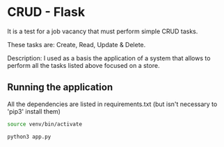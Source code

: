 # CRUD - Flask

It is a test for a job vacancy that must perform simple CRUD tasks.

These tasks are: Create, Read, Update & Delete.

Description: I used as a basis the application of a system that allows to perform all the tasks listed above focused on a store.

## Running the application

All the dependencies are listed in requirements.txt (but isn't necessary to 'pip3' install them)

```bash
source venv/bin/activate

python3 app.py

```
